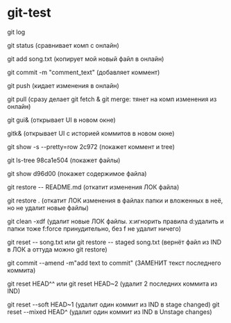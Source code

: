 # git-test

git log

git status
(сравнивает комп с онлайн)

git add song.txt
(копирует мой новый файл в онлайн)

git commit -m "comment_text"
(добавляет коммент)

git push
(кидает изменения в онлайн)

git pull
(сразу делает git fetch & git merge: тянет на комп изменения из онлайн)

git gui&
(открывает UI в новом окне)

gitk&
(открывает UI с историей коммитов в новом окне)

git show -s --pretty=row 2c972
(покажет коммент и tree)

git ls-tree 98ca1e504
(покажет файлы)

git show d96d00
(покажет содержимое файла)

git restore -- README.md
(откатит изменения ЛОК файла)

git restore .
(откатит ЛОК изменения в файлах папки и вложенных в неё, но не удалит новые файлы)

git clean -xdf
(удалит новые ЛОК файлы.
x:игнорить правила
d:удалить и папки тоже
f:force принудительно, без f не удалит ничего)

git reset -- song.txt
или
git restore -- staged song.txt
(вернёт файл из IND в ЛОК а оттуда можно git restore)

git commit --amend -m"add text to commit"
(ЗАМЕНИТ текст последнего коммита)

 git reset HEAD^^
 или
 git reset HEAD~2
 (удалит 2 последних коммита из IND)
 
git reset --soft HEAD~1
(удалит один коммит из IND в stage changed)
git reset --mixed HEAD^
(удалит один коммит из IND в Unstage changes)